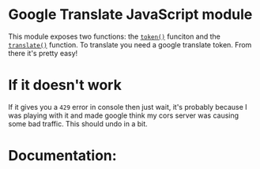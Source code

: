 # Google Translate JavaScript module

This module exposes two functions: the [`token()`](#token) funciton and the [`translate()`](#translate) function. To translate you need a google translate token. From there it's pretty easy!

# If it doesn't work

If it gives you a `429` error in console then just wait, it's probably because I was playing with it and made google think my cors server was causing some bad traffic. This should undo in a bit.

# Documentation:

